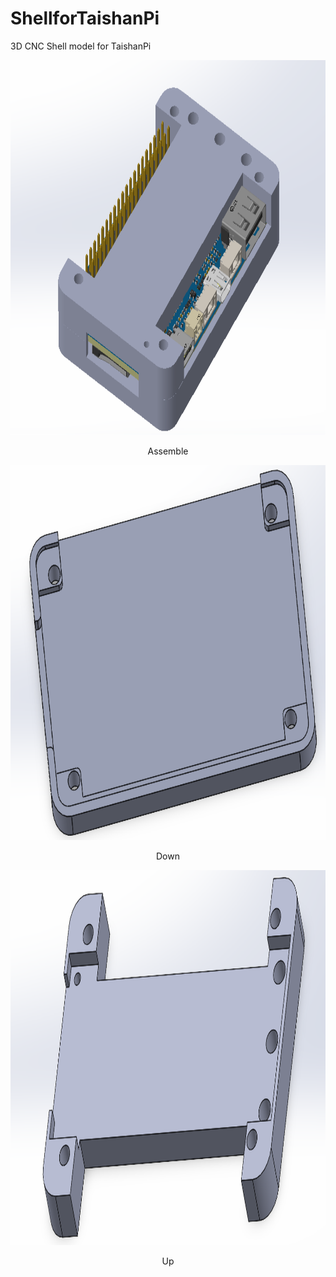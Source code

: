 # ShellforTaishanPi
3D CNC Shell model for TaishanPi

<div align=center><img src="demo/assemble.jpg" width="1000" height="600" /></div>
<p align="center">Assemble<p align="center">

<div align=center><img src="demo/down.jpg" width="1000" height="600" /></div>
<p align="center">Down<p align="center">

<div align=center><img src="demo/up.jpg" width="1000" height="600" /></div>
<p align="center">Up<p align="center">
